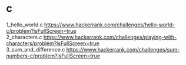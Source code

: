 # c
1_hello_world.c https://www.hackerrank.com/challenges/hello-world-c/problem?isFullScreen=true   
2_characters.c https://www.hackerrank.com/challenges/playing-with-characters/problem?isFullScreen=true   
3_sum_and_difference.c https://www.hackerrank.com/challenges/sum-numbers-c/problem?isFullScreen=true